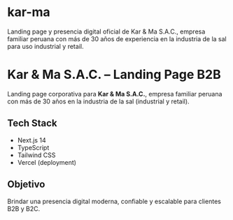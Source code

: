 # kar-ma
Landing page y presencia digital oficial de Kar &amp; Ma S.A.C., empresa familiar peruana con más de 30 años de experiencia en la industria de la sal para uso industrial y retail.
# Kar & Ma S.A.C. – Landing Page B2B

Landing page corporativa para **Kar & Ma S.A.C.**, empresa familiar peruana con más de 30 años en la industria de la sal (industrial y retail).

## Tech Stack
- Next.js 14
- TypeScript
- Tailwind CSS
- Vercel (deployment)

## Objetivo
Brindar una presencia digital moderna, confiable y escalable para clientes B2B y B2C.
